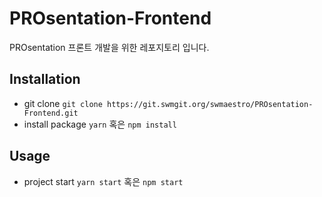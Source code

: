 # PROsentation-Frontend
PROsentation 프론트 개발을 위한 레포지토리 입니다.


## Installation
- git clone
  `git clone https://git.swmgit.org/swmaestro/PROsentation-Frontend.git`
- install package
  `yarn` 혹은 `npm install`

## Usage
- project start
  `yarn start` 혹은 `npm start`

